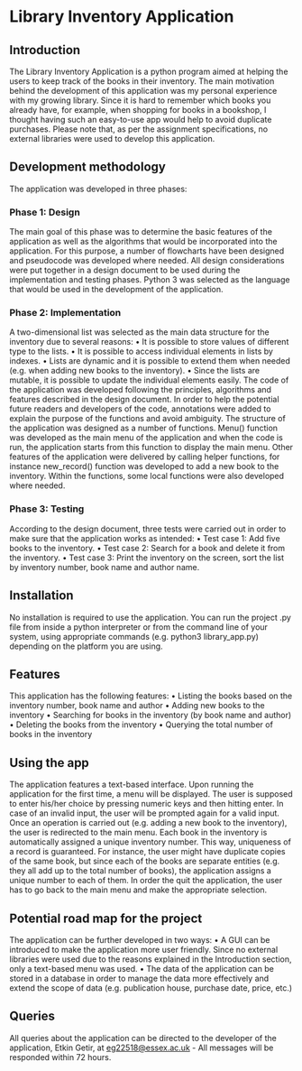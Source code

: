 # Library Inventory Application
## Introduction
The Library Inventory Application is a python program aimed at helping the users to keep track of the books in their inventory.
The main motivation behind the development of this application was my personal experience with my growing library. Since it is hard to remember which books you already have, for example, when shopping for books in a bookshop, I thought having such an easy-to-use app would help to avoid duplicate purchases.
Please note that, as per the assignment specifications, no external libraries were used to develop this application. 
## Development methodology
The application was developed in three phases:
### Phase 1: Design
The main goal of this phase was to determine the basic features of the application as well as the algorithms that would be incorporated into the application. For this purpose, a number of flowcharts have been designed and pseudocode was developed where needed. All design considerations were put together in a design document to be used during the implementation and testing phases.
Python 3 was selected as the language that would be used in the development of the application. 
### Phase 2: Implementation
A two-dimensional list was selected as the main data structure for the inventory due to several reasons:
•	It is possible to store values of different type to the lists.
•	It is possible to access individual elements in lists by indexes.
•	Lists are dynamic and it is possible to extend them when needed (e.g. when adding new books to the inventory).
•	Since the lists are mutable, it is possible to update the individual elements easily.
The code of the application was developed following the principles, algorithms and features described in the design document. In order to help the potential future readers and developers of the code, annotations were added to explain the purpose of the functions and avoid ambiguity. 
The structure of the application was designed as a number of functions. Menu() function was developed as the main menu of the application and when the code is run, the application starts from this function to display the main menu. Other features of the application were delivered by calling helper functions, for instance new_record() function was developed to add a new book to the inventory. Within the functions, some local functions were also developed where needed.
### Phase 3: Testing
According to the design document, three tests were carried out in order to make sure that the application works as intended:
•	Test case 1: Add five books to the inventory.
•	Test case 2: Search for a book and delete it from the inventory.
•	Test case 3: Print the inventory on the screen, sort the list by inventory number, book name and author name.
## Installation
No installation is required to use the application. You can run the project .py file from inside a python interpreter or from the command line of your system, using appropriate commands (e.g. python3 library_app.py) depending on the platform you are using.
## Features
This application has the following features:
•	Listing the books based on the inventory number, book name and author
•	Adding new books to the inventory
•	Searching for books in the inventory (by book name and author)
•	Deleting the books from the inventory
•	Querying the total number of books in the inventory
## Using the app
The application features a text-based interface. Upon running the application for the first time, a menu will be displayed. The user is supposed to enter his/her choice by pressing numeric keys and then hitting enter. In case of an invalid input, the user will be prompted again for a valid input.
Once an operation is carried out (e.g. adding a new book to the inventory), the user is redirected to the main menu.
Each book in the inventory is automatically assigned a unique inventory number. This way, uniqueness of a record is guaranteed. For instance, the user might have duplicate copies of the same book, but since each of the books are separate entities (e.g. they all add up to the total number of books), the application assigns a unique number to each of them.
In order the quit the application, the user has to go back to the main menu and make the appropriate selection.
## Potential road map for the project
The application can be further developed in two ways:
• A GUI can be introduced to make the application more user friendly. Since no external libraries were used due to the reasons explained in the Introduction section, only a text-based menu was used.
• The data of the application can be stored in a database in order to manage the data more effectively and extend the scope of data (e.g. publication house, purchase date, price, etc.)
## Queries
All queries about the application can be directed to the developer of the application, Etkin Getir, at eg22518@essex.ac.uk - All messages will be responded within 72 hours.
